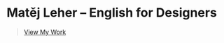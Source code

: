 # Matěj Leher – English for Designers

>[View My Work](https://MatejLeher.github.io/english_for_designers)
